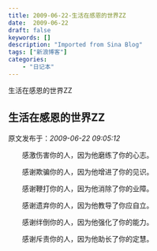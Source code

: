 ```yaml
---
title: 2009-06-22-生活在感恩的世界ZZ
date:  2009-06-22
draft: false
keywords: []
description: "Imported from Sina Blog"
tags: ["新浪博客"]
categories: 
    - "日记本"
---
```

生活在感恩的世界ZZ
## 生活在感恩的世界ZZ

 原文发布于：*2009-06-22 09:05:12*

　　感激伤害你的人，因为他磨练了你的心志。

　　感谢欺骗你的人，因为他增进了你的见识。

　　感谢鞭打你的人，因为他消除了你的业障。

　　感谢遗弃你的人，因为他教导了你应自立。

　　感谢绊倒你的人，因为他强化了你的能力。

　　感谢斥责你的人，因为他助长了你的定慧。


